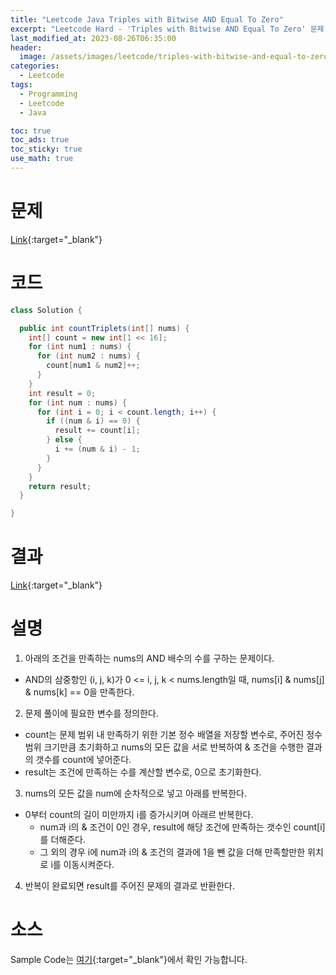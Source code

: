 ```yaml
---
title: "Leetcode Java Triples with Bitwise AND Equal To Zero"
excerpt: "Leetcode Hard - 'Triples with Bitwise AND Equal To Zero' 문제 Java 풀이"
last_modified_at: 2023-08-26T06:35:00
header:
  image: /assets/images/leetcode/triples-with-bitwise-and-equal-to-zero.png
categories:
  - Leetcode
tags:
  - Programming
  - Leetcode
  - Java

toc: true
toc_ads: true
toc_sticky: true
use_math: true
---
```

# 문제
[Link](https://leetcode.com/problems/triples-with-bitwise-and-equal-to-zero){:target="_blank"}

# 코드
```java
class Solution {

  public int countTriplets(int[] nums) {
    int[] count = new int[1 << 16];
    for (int num1 : nums) {
      for (int num2 : nums) {
        count[num1 & num2]++;
      }
    }
    int result = 0;
    for (int num : nums) {
      for (int i = 0; i < count.length; i++) {
        if ((num & i) == 0) {
          result += count[i];
        } else {
          i += (num & i) - 1;
        }
      }
    }
    return result;
  }

}
```

# 결과
[Link](https://leetcode.com/problems/triples-with-bitwise-and-equal-to-zero/submissions/1031779378/){:target="_blank"}

# 설명
1. 아래의 조건을 만족하는 nums의 AND 배수의 수를 구하는 문제이다.
- AND의 삼중항인 (i, j, k)가 0 <= i, j, k < nums.length일 때, nums[i] & nums[j] & nums[k] == 0을 만족한다.

2. 문제 풀이에 필요한 변수를 정의한다.
- count는 문제 범위 내 만족하기 위한 기본 정수 배열을 저장할 변수로, 주어진 정수 범위 크기만큼 초기화하고 nums의 모든 값을 서로 반복하여 & 조건을 수행한 결과의 갯수를 count에 넣어준다.
- result는 조건에 만족하는 수를 계산할 변수로, 0으로 초기화한다.

3. nums의 모든 값을 num에 순차적으로 넣고 아래를 반복한다.
- 0부터 count의 길이 미만까지 i를 증가시키며 아래르 반복한다.
  - num과 i의 & 조건이 0인 경우, result에 해당 조건에 만족하는 갯수인 count[i]를 더해준다.
  - 그 외의 경우 i에 num과 i의 & 조건의 결과에 1을 뺀 값을 더해 만족할만한 위치로 i를 이동시켜준다.

4. 반복이 완료되면 result를 주어진 문제의 결과로 반환한다.

# 소스
Sample Code는 [여기](https://github.com/GracefulSoul/leetcode/blob/master/src/main/java/gracefulsoul/problems/TriplesWithBitwiseANDEqualToZero.java){:target="_blank"}에서 확인 가능합니다.